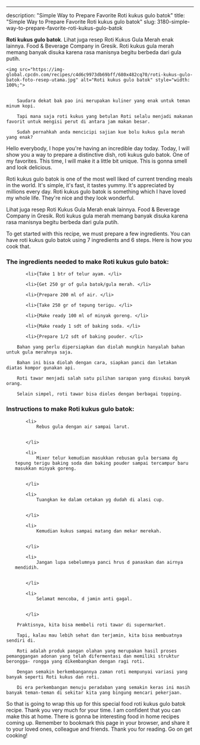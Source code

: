 ---
description: "Simple Way to Prepare Favorite Roti kukus gulo batok"
title: "Simple Way to Prepare Favorite Roti kukus gulo batok"
slug: 3180-simple-way-to-prepare-favorite-roti-kukus-gulo-batok

<p>
	<strong>Roti kukus gulo batok</strong>. 
	Lihat juga resep Roti Kukus Gula Merah enak lainnya. Food &amp; Beverage Company in Gresik. Roti kukus gula merah memang banyak disuka karena rasa manisnya begitu berbeda dari gula putih.
</p>
<p>
	
	<img src="https://img-global.cpcdn.com/recipes/c4d6c9973db69bff/680x482cq70/roti-kukus-gulo-batok-foto-resep-utama.jpg" alt="Roti kukus gulo batok" style="width: 100%;">
	
	
		Saudara dekat bak pao ini merupakan kuliner yang enak untuk teman minum kopi.
	
		Tapi mana saja roti kukus yang betulan Roti selalu menjadi makanan favorit untuk mengisi perut di antara jam makan besar.
	
		Sudah pernahkah anda mencicipi sajian kue bolu kukus gula merah yang enak?
	
</p>
<p>
	Hello everybody, I hope you're having an incredible day today. Today, I will show you a way to prepare a distinctive dish, roti kukus gulo batok. One of my favorites. This time, I will make it a little bit unique. This is gonna smell and look delicious.
</p>
	
<p>
	Roti kukus gulo batok is one of the most well liked of current trending meals in the world. It's simple, it's fast, it tastes yummy. It's appreciated by millions every day. Roti kukus gulo batok is something which I have loved my whole life. They're nice and they look wonderful.
</p>
<p>
	Lihat juga resep Roti Kukus Gula Merah enak lainnya. Food &amp; Beverage Company in Gresik. Roti kukus gula merah memang banyak disuka karena rasa manisnya begitu berbeda dari gula putih.
</p>

<p>
To get started with this recipe, we must prepare a few ingredients. You can have roti kukus gulo batok using 7 ingredients and 6 steps. Here is how you cook that.
</p>

<h3>The ingredients needed to make Roti kukus gulo batok:</h3>

<ol>
	
		<li>{Take 1 btr of telur ayam. </li>
	
		<li>{Get 250 gr of gula batok/gula merah. </li>
	
		<li>{Prepare 200 ml of air. </li>
	
		<li>{Take 250 gr of tepung terigu. </li>
	
		<li>{Make ready 100 ml of minyak goreng. </li>
	
		<li>{Make ready 1 sdt of baking soda. </li>
	
		<li>{Prepare 1/2 sdt of baking pouder. </li>
	
</ol>
<p>
	
		Bahan yang perlu dipersiapkan dan diolah mungkin hanyalah bahan untuk gula merahnya saja.
	
		Bahan ini bisa diolah dengan cara, siapkan panci dan letakan diatas kompor gunakan api.
	
		Roti tawar menjadi salah satu pilihan sarapan yang disukai banyak orang.
	
		Selain simpel, roti tawar bisa dioles dengan berbagai topping.
	
</p>

<h3>Instructions to make Roti kukus gulo batok:</h3>

<ol>
	
		<li>
			Rebus gula dengan air sampai larut.
			
			
		</li>
	
		<li>
			Mixer telur kemudian masukkan rebusan gula bersama dg tepung terigu baking soda dan baking pouder sampai tercampur baru masukkan minyak goreng.
			
			
		</li>
	
		<li>
			Tuangkan ke dalam cetakan yg dudah di alasi cup.
			
			
		</li>
	
		<li>
			Kemudian kukus sampai matang dan mekar merekah.
			
			
		</li>
	
		<li>
			Jangan lupa sebelumnya panci hrus d panaskan dan airnya mendidih.
			
			
		</li>
	
		<li>
			Selamat mencoba, d jamin anti gagal.
			
			
		</li>
	
</ol>

<p>
	
		Praktisnya, kita bisa membeli roti tawar di supermarket.
	
		Tapi, kalau mau lebih sehat dan terjamin, kita bisa membuatnya sendiri di.
	
		Roti adalah produk pangan olahan yang merupakan hasil proses pemanggangan adonan yang telah difermentasi dan memiliki struktur berongga- rongga yang dikembangkan dengan ragi roti.
	
		Dengan semakin berkembangannya zaman roti mempunyai variasi yang banyak seperti Roti kukus dan roti.
	
		Di era perkembangan menuju peradaban yang semakin keras ini masih banyak teman-teman di sekitar kita yang bingung mencari pekerjaan.
	
</p>

<p>
	So that is going to wrap this up for this special food roti kukus gulo batok recipe. Thank you very much for your time. I am confident that you can make this at home. There is gonna be interesting food in home recipes coming up. Remember to bookmark this page in your browser, and share it to your loved ones, colleague and friends. Thank you for reading. Go on get cooking!
</p>

